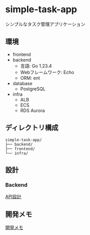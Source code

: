 # simple-task-app
シンプルなタスク管理アプリケーション

## 環境
* frontend
* backend
  * 言語: Go 1.23.4
  * Webフレームワーク: Echo
  * ORM: ent
* database
  * PostgreSQL
* infra
  * ALB
  * ECS
  * RDS Aurora

## ディレクトリ構成
```
simple-task-app/
├── backend/
├── frontend/
└── infra/
```

## 設計
### Backend
[API設計](docs/api-design-doc.md)


## 開発メモ
[開発メモ](docs/note.md)
